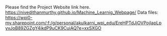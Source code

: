 Please find the Project Website link here. https://nivedithanmurthy.github.io/Machine_Learnig_Webpage/
Data files: https://wpi0-my.sharepoint.com/:f:/g/personal/akulkarni_wpi_edu/EreHPTdJjOVPojlapLpyvJoB89ZGZgY4ikdP9uCK9CuiAQ?e=xxSXGO 
